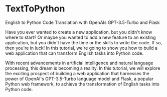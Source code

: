 # TextToPython
English to Python Code Translation with OpenAIs GPT-3.5-Turbo and Flask

Have you ever wanted to create a new application, but you didn't know where to start? Or maybe you wanted to add a new feature to an existing application, but you didn't have the time or the skills to write the code. If so, then you're in luck! In this tutorial, we're going to show you how to build a web application that can transform English tasks into Python code.

With recent advancements in artificial intelligence and natural language processing, this dream is becoming a reality. In this tutorial, we will explore the exciting prospect of building a web application that harnesses the power of OpenAI's GPT-3.5-Turbo language model and Flask, a popular Python web framework, to achieve the transformation of English tasks into Python code.

